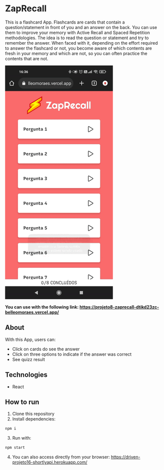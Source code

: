 # ZapRecall

This is a flashcard App. Flashcards are cards that contain a question/statement in front of you and an answer on the back. You can use them to improve your memory with Active Recall and Spaced Repetition methodologies. The idea is to read the question or statement and try to remember the answer. When faced with it, depending on the effort required to answer the flashcard or not, you become aware of which contents are fresh in your memory and which are not, so you can often practice the contents that are not.

<img src="src/assets/zap-recall.gif" />

<b>You can use with the following link: https://projeto8-zaprecall-dtikd23zc-belleomoraes.vercel.app/</b>

## About
With this App, users can:
- Click on cards do see the answer
- Click on three options to indicate if the answer was correct
- See quizz result


## Technologies
- React 

## How to run
1. Clone this repository
2. Install dependencies: 
```bash
npm i
```
3. Run with: 
```bash
npm start
```
4. You can also access directly from your browser: https://driven-projeto16-shortlyapi.herokuapp.com/

